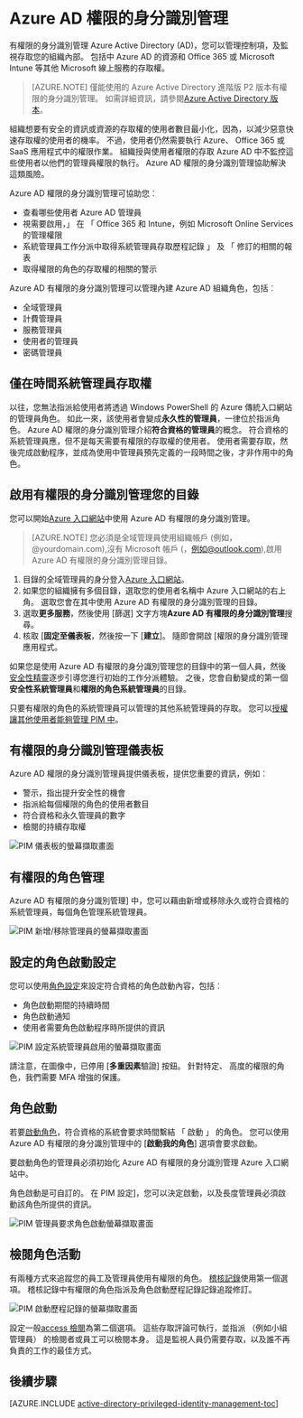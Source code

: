 <properties
    pageTitle="Azure AD 權限的身分識別管理 |Microsoft Azure"
    description="Azure AD 有權限的身分識別管理功能，以及如何使用 PIM 改善您的雲端安全性說明主題。"
    services="active-directory"
    documentationCenter=""
    authors="kgremban"
    manager="femila"
    editor=""/>

<tags
    ms.service="active-directory"
    ms.workload="identity"
    ms.tgt_pltfrm="na"
    ms.devlang="na"
    ms.topic="article"
    ms.date="09/16/2016"
    ms.author="kgremban"/>

# <a name="azure-ad-privileged-identity-management"></a>Azure AD 權限的身分識別管理

有權限的身分識別管理 Azure Active Directory (AD)，您可以管理控制項，及監視存取您的組織內部。 包括中 Azure AD 的資源和 Office 365 或 Microsoft Intune 等其他 Microsoft 線上服務的存取權。  

> [AZURE.NOTE] 僅能使用的 Azure Active Directory 進階版 P2 版本有權限的身分識別管理。 如需詳細資訊，請參閱[Azure Active Directory 版本](active-directory-editions.md)。

組織想要有安全的資訊或資源的存取權的使用者數目最小化，因為，以減少惡意快速存取權的使用者的機率。 不過，使用者仍然需要執行 Azure、 Office 365 或 SaaS 應用程式中的權限作業。 組織授與使用者權限的存取 Azure AD 中不監控這些使用者以他們的管理員權限的執行。 Azure AD 權限的身分識別管理協助解決這類風險。  

Azure AD 權限的身分識別管理可協助您︰  

- 查看哪些使用者 Azure AD 管理員
- 視需要啟用，」 在 「 Office 365 和 Intune，例如 Microsoft Online Services 的管理權限
- 系統管理員工作分派中取得系統管理員存取歷程記錄 」 及 「 修訂的相關的報表
- 取得權限的角色的存取權的相關的警示

Azure AD 有權限的身分識別管理可以管理內建 Azure AD 組織角色，包括︰  

- 全域管理員
- 計費管理員
- 服務管理員  
- 使用者的管理員
- 密碼管理員

## <a name="just-in-time-administrator-access"></a>僅在時間系統管理員存取權

以往，您無法指派給使用者將透過 Windows PowerShell 的 Azure 傳統入口網站的管理員角色。 如此一來，該使用者會變成**永久性的管理員**，一律位於指派角色。 Azure AD 權限的身分識別管理介紹**符合資格的管理員**的概念。 符合資格的系統管理員應，但不是每天需要有權限的存取權的使用者。 使用者需要存取，然後完成啟動程序，並成為使用中管理員預先定義的一段時間之後，才非作用中的角色。

## <a name="enable-privileged-identity-management-for-your-directory"></a>啟用有權限的身分識別管理您的目錄

您可以開始[Azure 入口網站](https://portal.azure.com/)中使用 Azure AD 有權限的身分識別管理。

>[AZURE.NOTE] 您必須是全域管理員使用組織帳戶 (例如，@yourdomain.com),沒有 Microsoft 帳戶 (，例如@outlook.com),啟用 Azure AD 有權限的身分識別管理目錄。

1. 目錄的全域管理員的身分登入[Azure 入口網站](https://portal.azure.com/)。
2. 如果您的組織擁有多個目錄，選取您的使用者名稱中 Azure 入口網站的右上角。 選取您會在其中使用 Azure AD 有權限的身分識別管理的目錄。
3. 選取**更多服務**，然後使用 [篩選] 文字方塊**Azure AD 有權限的身分識別管理**搜尋。
4. 核取 [**固定至儀表板**，然後按一下 [**建立**]。 隨即會開啟 [權限的身分識別管理應用程式。

如果您是使用 Azure AD 有權限的身分識別管理您的目錄中的第一個人員，然後[安全性精靈](active-directory-privileged-identity-management-security-wizard.md)逐步引導您進行初始的工作分派體驗。 之後，您會自動變成的第一個**安全性系統管理員**和**權限的角色系統管理員**的目錄。

只要有權限的角色的系統管理員可以管理的其他系統管理員的存取。 您可以[授權讓其他使用者能夠管理 PIM 中](active-directory-privileged-identity-management-how-to-give-access-to-pim.md)。

## <a name="privileged-identity-management-dashboard"></a>有權限的身分識別管理儀表板

Azure AD 權限的身分識別管理員提供儀表板，提供您重要的資訊，例如︰

- 警示，指出提升安全性的機會
- 指派給每個權限的角色的使用者數目  
- 符合資格和永久管理員的數字
- 檢閱的持續存取權

![PIM 儀表板的螢幕擷取畫面][2]

## <a name="privileged-role-management"></a>有權限的角色管理

Azure AD 有權限的身分識別管理] 中，您可以藉由新增或移除永久或符合資格的系統管理員，每個角色管理系統管理員。

![PIM 新增/移除管理員的螢幕擷取畫面][3]

## <a name="configure-the-role-activation-settings"></a>設定的角色啟動設定

您可以使用[角色設定](active-directory-privileged-identity-management-how-to-change-default-settings.md)來設定符合資格的角色啟動內容，包括︰

- 角色啟動期間的持續時間
- 角色啟動通知
- 使用者需要角色啟動程序時所提供的資訊  

![PIM 設定系統管理員啟用的螢幕擷取畫面][4]

請注意，在圖像中，已停用 [**多重因素**驗證] 按鈕。 針對特定、 高度的權限的角色，我們需要 MFA 增強的保護。

## <a name="role-activation"></a>角色啟動  

若要[啟動角色](active-directory-privileged-identity-management-how-to-activate-role.md)，符合資格的系統會要求時間繫結 「 啟動 」 的角色。 您可以使用 Azure AD 有權限的身分識別管理中的 [**啟動我的角色**] 選項會要求啟動。

要啟動角色的管理員必須初始化 Azure AD 有權限的身分識別管理 Azure 入口網站中。

角色啟動是可自訂的。 在 PIM 設定]，您可以決定啟動，以及長度管理員必須啟動該角色所提供的資訊。

![PIM 管理員要求角色啟動螢幕擷取畫面][5]

## <a name="review-role-activity"></a>檢閱角色活動

有兩種方式來追蹤您的員工及管理員使用有權限的角色。 [稽核記錄](active-directory-privileged-identity-management-how-to-use-audit-log.md)使用第一個選項。 稽核記錄中有權限的角色指派及角色啟動歷程記錄記錄追蹤修訂。

![PIM 啟動歷程記錄的螢幕擷取畫面][6]

設定一般[access 檢閱](active-directory-privileged-identity-management-how-to-start-security-review.md)為第二個選項。 這些存取評論可執行，並指派 （例如小組管理員） 的檢閱者或員工可以檢閱本身。 這是監視人員仍需要存取，以及誰不再負責的工作的最佳方式。


## <a name="next-steps"></a>後續步驟
[AZURE.INCLUDE [active-directory-privileged-identity-management-toc](../../includes/active-directory-privileged-identity-management-toc.md)]

<!--Image references-->

[1]: ./media/active-directory-privileged-identity-management-configure/PIM_EnablePim.png
[2]: ./media/active-directory-privileged-identity-management-configure/PIM_Dash.png
[3]: ./media/active-directory-privileged-identity-management-configure/PIM_AddRemove.png
[4]: ./media/active-directory-privileged-identity-management-configure/PIM_RoleActivationSettings.png
[5]: ./media/active-directory-privileged-identity-management-configure/PIM_RequestActivation.png
[6]: ./media/active-directory-privileged-identity-management-configure/PIM_ActivationHistory.png
